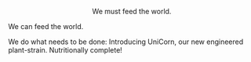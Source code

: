 <p style="text-align: center;"> 
We must feed the world.

We can feed the world.
</p>

We do what needs to be done:
Introducing UniCorn, our new engineered plant-strain. Nutritionally complete!
